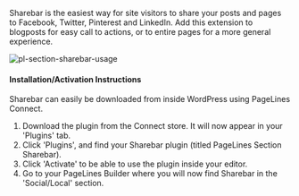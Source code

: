 Sharebar is the easiest way for site visitors to share your posts and pages to Facebook, Twitter, Pinterest and LinkedIn. Add this extension to blogposts for easy call to actions, or to entire pages for a more general experience.

![pl-section-sharebar-usage](http://i.imgur.com/MfpxOXj.gif)

<h4>Installation/Activation Instructions</h4>

Sharebar can easily be downloaded from inside WordPress using PageLines Connect.
<ol type="1">
<li>Download the plugin from the Connect store. It will now appear in your 'Plugins' tab.</li>

<li>Click 'Plugins', and find your Sharebar plugin (titled PageLines Section Sharebar).</li>

<li>Click 'Activate' to be able to use the plugin inside your editor.</li>

<li>Go to your PageLines Builder where you will now find Sharebar in the 'Social/Local' section.</li>
</ol>
